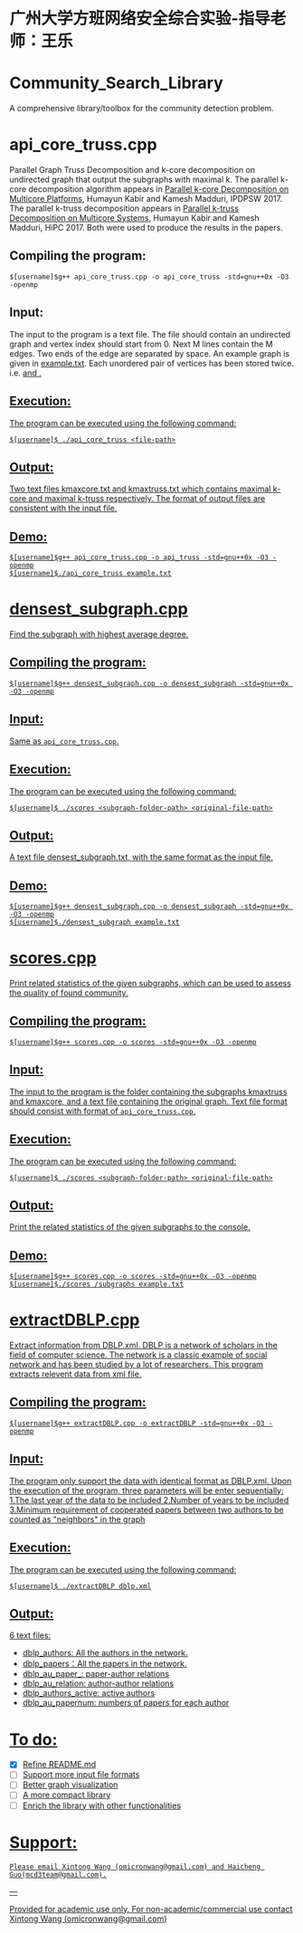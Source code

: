 # 广州大学方班网络安全综合实验-指导老师：王乐
# Community_Search_Library
A comprehensive library/toolbox for the community detection problem. 

# **api_core_truss.cpp**
Parallel Graph Truss Decomposition and k-core decomposition on undirected graph that output the subgraphs with maximal k.
The parallel k-core decomposition algorithm appears in [Parallel k-core Decomposition on Multicore Platforms](https://ieeexplore.ieee.org/document/7965211/citations?tabFilter=papers), Humayun Kabir and Kamesh Madduri, IPDPSW 2017. The parallel k-truss decomposition appears in [Parallel k-truss Decomposition on Multicore Systems](https://ieeexplore.ieee.org/document/8091052), Humayun Kabir and Kamesh Madduri, HiPC 2017. Both were used to produce the results in the papers. 


## Compiling the program:
    
    $[username]$g++ api_core_truss.cpp -o api_core_truss -std=gnu++0x -O3 -openmp
    
## Input:
The input to the program is a text file. The file should contain an undirected graph and vertex index should 
start from 0. Next M lines contain the M edges. Two ends of the edge are separated by space. An example graph 
is given in [example.txt](https://github.com/OmicronXin/Community_Search_Library_GZHU/files/6389103/example.txt). Each unordered pair of vertices has been stored twice. i.e. <u> <v> and <v> <u>.
    
## Execution:

The program can be executed using the following command:

    $[username]$ ./api_core_truss <file-path>
    
## Output:

Two text files kmaxcore.txt and kmaxtruss.txt which contains maximal k-core and maximal k-truss respectively. 
The format of output files are consistent with the input file.

## Demo:

    $[username]$g++ api_core_truss.cpp -o api_truss -std=gnu++0x -O3 -openmp
    $[username]$./api_core_truss example.txt
    
    
# **densest_subgraph.cpp**

Find the subgraph with highest average degree.

## Compiling the program:
    
    $[username]$g++ densest_subgraph.cpp -o densest_subgraph -std=gnu++0x -O3 -openmp
    
## Input:
Same as `api_core_truss.cpp`.

## Execution:

The program can be executed using the following command:

    $[username]$ ./scores <subgraph-folder-path> <original-file-path>
    
## Output:

A text file densest_subgraph.txt, with the same format as the input file.

## Demo:

    $[username]$g++ densest_subgraph.cpp -o densest_subgraph -std=gnu++0x -O3 -openmp
    $[username]$./densest_subgraph example.txt
    
# **scores.cpp**

Print related statistics of the given subgraphs, which can be used to assess the quality of found community. 

## Compiling the program:
    
    $[username]$g++ scores.cpp -o scores -std=gnu++0x -O3 -openmp
    
## Input:

The input to the program is the folder containing the subgraphs kmaxtruss and kmaxcore, and a text file containing the original graph. 
Text file format should consist with format of `api_core_truss.cpp`.
    
## Execution:

The program can be executed using the following command:

    $[username]$ ./scores <subgraph-folder-path> <original-file-path>
    
## Output:

Print the related statistics of the given subgraphs to the console.

## Demo:


    $[username]$g++ scores.cpp -o scores -std=gnu++0x -O3 -openmp
    $[username]$./scores /subgraphs example.txt
    

# **extractDBLP.cpp**

Extract information from [DBLP.xml](https://dblp.uni-trier.de/xml/). DBLP is a network of scholars in the field of computer science. The network is a classic example of social network and has been studied by a lot of researchers. This program extracts relevent data from xml file.

## Compiling the program:
    
    $[username]$g++ extractDBLP.cpp -o extractDBLP -std=gnu++0x -O3 -openmp
    
## Input:
The program only support the data with identical format as [DBLP.xml](https://dblp.uni-trier.de/xml/).
Upon the execution of the program, three parameters will be enter sequentially:
 1.The last year of the data to be included
 2.Number of years to be included
 3.Minimum requirement of cooperated papers between two authors to be counted as "neighbors" in the graph

## Execution:

The program can be executed using the following command:

    $[username]$ ./extractDBLP dblp.xml
    
## Output:

6 text files:
  - dblp_authors: All the authors in the network.
  - dblp_papers：All the papers in the network.
  - dblp_au_paper_: paper-author relations
  - dblp_au_relation: author-author relations
  - dblp_authors_active: active authors
  - dblp_au_papernum: numbers of papers for each author
  
# To do:

- [x] Refine README.md
- [ ] Support more input file formats 
- [ ] Better graph visualization
- [ ] A more compact library
- [ ] Enrich the library with other functionalities

# Support:

    Please email Xintong Wang (omicronwang@gmail.com) and Haicheng Guo(mcd3team@gmail.com).
— 

Provided for academic use only. For non-academic/commercial use contact 
Xintong Wang (omicronwang@gmail.com)
